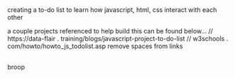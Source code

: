 ##
creating a to-do list to learn how javascript, html, css interact with each other

a couple projects referenced to help build this can be found below...
// https://data-flair . training/blogs/javascript-project-to-do-list
// w3schools . com/howto/howto_js_todolist.asp 
remove spaces from links
##
broop
